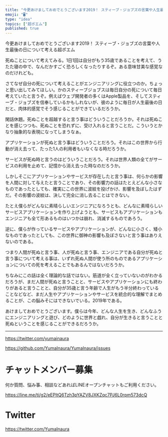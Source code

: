 ```yaml
---
title: "今更あけましておめでとうございます2019！ スティーブ・ジョブズの言葉や人生最後の日について考える超ポエム"
emoji: "🖥"
type: "idea"
topics: ["超ポエム"]
published: true
---
```


今更あけましておめでとうございます2019！ スティーブ・ジョブズの言葉や人生最後の日について考える超ポエム

死ぬことについて考えてみる。1日1回は自分がもう35歳であることを考えて、うたた寝の中で、なんだかすごく恐ろしくなったりするぞ。ある意味甘美な感覚なのだけれども。

さてなぜ自分の死について考えることがエンジニアリングに役立つのか。ちょっと思い出してみてほしい。かのスティーブジョブスは毎日自分の死について毎日考えていたと言うぞ。例えばウェブ開発者の多くはApple製品を、そしてスティーブ・ジョブズを信奉しているかもしれないが、彼のように毎日が人生最後の日だと、肉体的感覚でそう感じることができているだろうか。

閑話休題。死ぬことを超越すると言う事はどういうことだろうか。それは死ぬことを感じつつも、死ぬことを恐れずに、受け入れると言うことだ。こういうとかなり抽象的な表現になってしまうなぁ。

アプリケーションが死ぬと言う事はどういうことだろう。それはこの世界から行動が消え去って、たった1人の利用者もいなくなる時だろうか。

サービスが死ぬ時と言うのはどういうことだろう。それは世界人類の全てがサービスの利用を止めて、記憶から消え去った時なのだろうか。

しかしそこにアプリケーションやサービスが存在したと言う事は、何らかの影響を人間に対して与えたと言うことであり、その影響力の話はたとえどんな小さなものであったとしても、確実にこの世界に波紋を投げかけ、影響を及ぼしたはずだ。その影響の波紋は、決して完全に消し去ることはできない。

たとえ僕らがどんなに素晴らしいエンジニアになろうとも、どんなに素晴らしいサービスアプリケーションを作り上げようとも、サービスもアプリケーションもエンジニアも全て形あるものはいつかは崩れ、消滅するものであろう。

逆に、僕らが作っているサービスやアプリケーションが、どんなに小さく、矮小なものであったとしても、この世界に御神の影響も及ぼさないと言う事はありえないのである。

つまり人間が死ぬと言う事、人が死ぬと言う事、エンジニアである自分が死ぬと言う事について考える事は、いずれ死ぬ人間が使う所のものであるアプリケーションについての死を考えることでもあるんではないだろうか。

ちなみにこの話は全く理論的な話ではない。筋道が全く立っていないのがわかるだろうが、まだ人間が死ぬと言うことと、サービスやアプリケーションにも終わりがあると言うことと、自分が35歳と言う年齢で人生がもう半分終わっていることなどなど、まだ人生やアプリケーションやサービスを統合的な理解でまとめることが、この脳みそにはできないでいる。2019年である。

あけましておめでとうございます。僕らは今年、どんな人生を生き、どんなふうにエンジニアリングと遊び、どのように世界と戯れ、自分が生きると言うことと死ぬということを感じることができるだろうか。


---

https://twitter.com/yumainaura

https://github.com/YumaInaura/YumaInaura/issues









<!-- Update From Qiita API -->

# チャットメンバー募集


何か質問、悩み事、相談などあればLINEオープンチャットもご利用ください。

https://line.me/ti/g2/eEPltQ6Tzh3pYAZV8JXKZqc7PJ6L0rpm573dcQ





# Twitter


https://twitter.com/YumaInaura


<!-- Update From Qiita API -->


